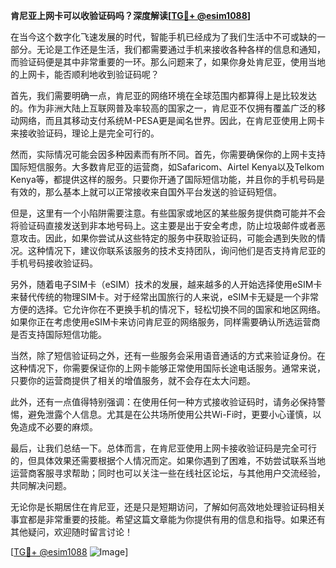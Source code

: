 **肯尼亚上网卡可以收验证码吗？深度解读[[TG💪+ @esim1088](https://t.me/s/esim1088)]**

在当今这个数字化飞速发展的时代，智能手机已经成为了我们生活中不可或缺的一部分。无论是工作还是生活，我们都需要通过手机来接收各种各样的信息和通知，而验证码便是其中非常重要的一环。那么问题来了，如果你身处肯尼亚，使用当地的上网卡，能否顺利地收到验证码呢？

首先，我们需要明确一点，肯尼亚的网络环境在全球范围内都算得上是比较发达的。作为非洲大陆上互联网普及率较高的国家之一，肯尼亚不仅拥有覆盖广泛的移动网络，而且其移动支付系统M-PESA更是闻名世界。因此，在肯尼亚使用上网卡来接收验证码，理论上是完全可行的。

然而，实际情况可能会因多种因素而有所不同。首先，你需要确保你的上网卡支持国际短信服务。大多数肯尼亚的运营商，如Safaricom、Airtel Kenya以及Telkom Kenya等，都提供这样的服务。只要你开通了国际短信功能，并且你的手机号码是有效的，那么基本上就可以正常接收来自国外平台发送的验证码短信。

但是，这里有一个小陷阱需要注意。有些国家或地区的某些服务提供商可能并不会将验证码直接发送到非本地号码上。这主要是出于安全考虑，防止垃圾邮件或者恶意攻击。因此，如果你尝试从这些特定的服务中获取验证码，可能会遇到失败的情况。这种情况下，建议你联系该服务的技术支持团队，询问他们是否支持肯尼亚的手机号码接收验证码。

另外，随着电子SIM卡（eSIM）技术的发展，越来越多的人开始选择使用eSIM卡来替代传统的物理SIM卡。对于经常出国旅行的人来说，eSIM卡无疑是一个非常方便的选择。它允许你在不更换手机的情况下，轻松切换不同的国家和地区网络。如果你正在考虑使用eSIM卡来访问肯尼亚的网络服务，同样需要确认所选运营商是否支持国际短信功能。

当然，除了短信验证码之外，还有一些服务会采用语音通话的方式来验证身份。在这种情况下，你需要保证你的上网卡能够正常使用国际长途电话服务。通常来说，只要你的运营商提供了相关的增值服务，就不会存在太大问题。

此外，还有一点值得特别强调：在使用任何一种方式接收验证码时，请务必保持警惕，避免泄露个人信息。尤其是在公共场所使用公共Wi-Fi时，更要小心谨慎，以免造成不必要的麻烦。

最后，让我们总结一下。总体而言，在肯尼亚使用上网卡接收验证码是完全可行的，但具体效果还需要根据个人情况而定。如果你遇到了困难，不妨尝试联系当地运营商客服寻求帮助；同时也可以关注一些在线社区论坛，与其他用户交流经验，共同解决问题。

无论你是长期居住在肯尼亚，还是只是短期访问，了解如何高效地处理验证码相关事宜都是非常重要的技能。希望这篇文章能为你提供有用的信息和指导。如果还有其他疑问，欢迎随时留言讨论！

[[TG💪+ @esim1088](https://t.me/s/esim1088) ![Image](https://i.postimg.cc/4NQfJmqS/Snipaste-2025-05-13-00-14-12.png)]